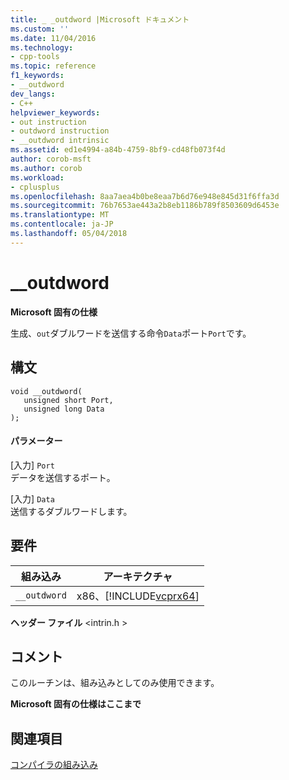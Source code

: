 ```yaml
---
title: _ _outdword |Microsoft ドキュメント
ms.custom: ''
ms.date: 11/04/2016
ms.technology:
- cpp-tools
ms.topic: reference
f1_keywords:
- __outdword
dev_langs:
- C++
helpviewer_keywords:
- out instruction
- outdword instruction
- __outdword intrinsic
ms.assetid: ed1e4994-a84b-4759-8bf9-cd48fb073f4d
author: corob-msft
ms.author: corob
ms.workload:
- cplusplus
ms.openlocfilehash: 8aa7aea4b0be8eaa7b6d76e948e845d31f6ffa3d
ms.sourcegitcommit: 76b7653ae443a2b8eb1186b789f8503609d6453e
ms.translationtype: MT
ms.contentlocale: ja-JP
ms.lasthandoff: 05/04/2018
---
```

# <a name="outdword"></a>__outdword
**Microsoft 固有の仕様**  
  
 生成、`out`ダブルワードを送信する命令`Data`ポート`Port`です。  
  
## <a name="syntax"></a>構文  
  
```  
void __outdword(   
   unsigned short Port,   
   unsigned long Data   
);  
```  
  
#### <a name="parameters"></a>パラメーター  
 [入力] `Port`  
 データを送信するポート。  
  
 [入力] `Data`  
 送信するダブルワードします。  
  
## <a name="requirements"></a>要件  
  
|組み込み|アーキテクチャ|  
|---------------|------------------|  
|`__outdword`|x86、[!INCLUDE[vcprx64](../assembler/inline/includes/vcprx64_md.md)]|  
  
 **ヘッダー ファイル** \<intrin.h >  
  
## <a name="remarks"></a>コメント  
 このルーチンは、組み込みとしてのみ使用できます。  
  
**Microsoft 固有の仕様はここまで**  
  
## <a name="see-also"></a>関連項目  
 [コンパイラの組み込み](../intrinsics/compiler-intrinsics.md)